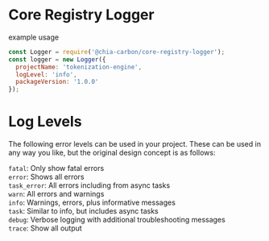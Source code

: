 # Core Registry Logger

example usage

```javascript
const Logger = require('@chia-carbon/core-registry-logger');
const logger = new Logger({
  projectName: 'tokenization-engine',
  logLevel: 'info',
  packageVersion: '1.0.0'
});
```

# Log Levels

The following error levels can be used in your project. These can be used in any way you like, but the original design concept is as follows:

`fatal`: Only show fatal errors  
`error`: Shows all errors  
`task_error`: All errors including from async tasks  
`warn`: All errors and warnings  
`info`: Warnings, errors, plus informative messages  
`task`: Similar to info, but includes async tasks  
`debug`: Verbose logging with additional troubleshooting messages  
`trace`: Show all output  
